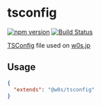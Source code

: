 # tsconfig

[![npm version](https://badge.fury.io/js/%40w0s%2Ftsconfig.svg)](https://badge.fury.io/js/%40w0s%2Ftsconfig)
[![Build Status](https://github.com/SaekiTominaga/tsconfig/actions/workflows/test.yml/badge.svg)](https://github.com/SaekiTominaga/tsconfig/actions/workflows/test.yml)

[TSConfig](https://www.typescriptlang.org/tsconfig) file used on [w0s.jp](https://w0s.jp/)

## Usage

```json
{
  "extends": "@w0s/tsconfig"
}
```
